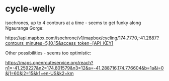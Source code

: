 # cycle-welly

isochrones, up to 4 contours at a time - seems to get funky along Ngauranga Gorge:

https://api.mapbox.com/isochrone/v1/mapbox/cycling/174.7770,-41.2887?contours_minutes=5,10,15&access_token=[API_KEY]

Other possibilities - seems too optimistic:

https://maps.openrouteservice.org/reach?n1=-41.259227&n2=174.801579&n3=12&a=-41.288716,174.776604&b=1a&i=0&j1=60&j2=15&k1=en-US&k2=km
